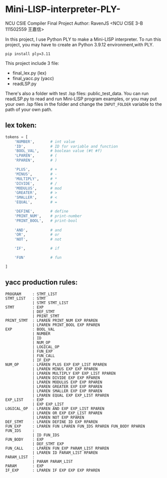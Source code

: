 # Mini-LISP-interpreter-PLY-
NCU CSIE Compiler Final Project
Author: RavenJS
<NCU CISE 3-B 111502559 王嘉信>

In this project, I use Python PLY to make a Mini-LISP interpreter.
To run this project, you may have to create an Python 3.9.12 environment,with PLY.
```
pip install ply=3.11
```
This project include 3 file:
- final_lex.py (lex)
- final_yacc.py (yacc)
- readLSP.py

There's also a folder with test .lsp files: public_test_data.
You can run readLSP.py to read and run Mini-LISP program examples,
or you may put your own .lsp files in the folder and change the ```INPUT_FOLDER``` variable to the path of your own path.

## lex token:
```python
tokens = [
    'NUMBER',       # int value
    'ID',           # ID for variable and function
    'BOOL_VAL',     # boolean value (#t #f)
    'LPAREN',       # (
    'RPAREN',       # )

    'PLUS',         # +
    'MINUS',        # -
    'MULTIPLY',     # *
    'DIVIDE',       # /
    'MODULUS',      # mod
    'GREATER',      # >
    'SMALLER',      # <
    'EQUAL',        # =

    'DEFINE',       # define
    'PRINT_NUM',    # print-number
    'PRINT_BOOL',   # print-bool
     
    'AND',          # and
    'OR',           # or
    'NOT',          # not

    'IF',           # if

    'FUN'           # fun

]
```

## yacc production rules:
```
PROGRAM     : STMT_LIST
STMT_LIST   : STMT
            | STMT STMT_LIST
STMT        : EXP
            | DEF_STMT
            | PRINT_STMT
PRINT_STMT  : LPAREN PRINT_NUM EXP RPAREN
            | LPAREN PRINT_BOOL EXP RPAREN
EXP         : BOOL_VAL
            | NUMBER
            | ID
            | NUM_OP
            | LOGICAL_OP
            | FUN_EXP
            | FUN_CALL
            | IF_EXP
NUM_OP      : LPAREN PLUS EXP EXP_LIST RPAREN
            | LPAREN MINUS EXP EXP RPAREN
            | LPAREN MULTIPLY EXP EXP_LIST RPAREN
            | LPAREN DIVIDE EXP EXP RPAREN
            | LPAREN MODULUS EXP EXP RPAREN
            | LPAREN GREATER EXP EXP RPAREN
            | LPAREN SMALLER EXP EXP RPAREN
            | LPAREN EQUAL EXP EXP_LIST RPAREN
EXP_LIST    : EXP
            | EXP EXP_LIST
LOGICAL_OP  : LPAREN AND EXP EXP_LIST RPAREN
            | LPAREN OR EXP EXP_LIST RPAREN
            | LPAREN NOT EXP RPAREN
DEF_STMT    : LPAREN DEFINE ID EXP RPAREN
FUN_EXP     : LPAREN FUN LPAREN FUN_IDS RPAREN FUN_BODY RPAREN
FUN_IDS     : 
            | ID FUN_IDS
FUN_BODY    : EXP
            | DEF_STMT EXP
FUN_CALL    : LPAREN FUN_EXP PARAM_LIST RPAREN
            | LPAREN ID PARAM_LIST RPAREN
PARAM_LIST  : 
            | PARAM PARAM_LIST
PARAM       : EXP
IF_EXP      : LPAREN IF EXP EXP EXP RPAREN
```
